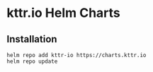 # kttr.io Helm Charts

## Installation
```
helm repo add kttr-io https://charts.kttr.io
helm repo update
```